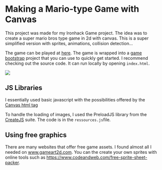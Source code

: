 # Making a Mario-type Game with Canvas

This project was made for my Ironhack Game project. The idea was to create a super mario bros type game in 2d  with canvas. This is a super simplified version with sprites, animations, collision detection... 

The game can be played at  [here](https://esalamanca.github.io/canvas-dinoGame/). The game is wrapped into a [game bootstrap](https://github.com/ESalamanca/canvas-dinoGame) project that you can use to quickly get started. I recommend checking out the source code. It can run locally by opening `index.html`.

![](https://i.imgur.com/qcXQzSZ.png)

## JS Libraries

I essentially used basic javascript with the possibilities offered by the [Canvas html tag](https://html.spec.whatwg.org/multipage/canvas.html)

To handle the loading of images, I used the PreloadJS library from the [CreateJS](https://www.createjs.com/) suite. The code is in the `ressources.js`file. 

## Using free graphics 

There are many websites that offer free game assets. I found almost all I needed on www.gameart2d.com. You can the create your own sprites with online tools such as https://www.codeandweb.com/free-sprite-sheet-packer. 



